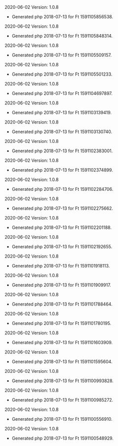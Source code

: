 2020-06-02 Version: 1.0.8
- Generated php 2018-07-13 for Ft 1591105856538.

2020-06-02 Version: 1.0.8
- Generated php 2018-07-13 for Ft 1591105848314.

2020-06-02 Version: 1.0.8
- Generated php 2018-07-13 for Ft 1591105509157.

2020-06-02 Version: 1.0.8
- Generated php 2018-07-13 for Ft 1591105501233.

2020-06-02 Version: 1.0.8
- Generated php 2018-07-13 for Ft 1591104697897.

2020-06-02 Version: 1.0.8
- Generated php 2018-07-13 for Ft 1591103139419.

2020-06-02 Version: 1.0.8
- Generated php 2018-07-13 for Ft 1591103130740.

2020-06-02 Version: 1.0.8
- Generated php 2018-07-13 for Ft 1591102383001.

2020-06-02 Version: 1.0.8
- Generated php 2018-07-13 for Ft 1591102374899.

2020-06-02 Version: 1.0.8
- Generated php 2018-07-13 for Ft 1591102284706.

2020-06-02 Version: 1.0.8
- Generated php 2018-07-13 for Ft 1591102275662.

2020-06-02 Version: 1.0.8
- Generated php 2018-07-13 for Ft 1591102201188.

2020-06-02 Version: 1.0.8
- Generated php 2018-07-13 for Ft 1591102192655.

2020-06-02 Version: 1.0.8
- Generated php 2018-07-13 for Ft 1591101918113.

2020-06-02 Version: 1.0.8
- Generated php 2018-07-13 for Ft 1591101909917.

2020-06-02 Version: 1.0.8
- Generated php 2018-07-13 for Ft 1591101788464.

2020-06-02 Version: 1.0.8
- Generated php 2018-07-13 for Ft 1591101780195.

2020-06-02 Version: 1.0.8
- Generated php 2018-07-13 for Ft 1591101603909.

2020-06-02 Version: 1.0.8
- Generated php 2018-07-13 for Ft 1591101595604.

2020-06-02 Version: 1.0.8
- Generated php 2018-07-13 for Ft 1591100993828.

2020-06-02 Version: 1.0.8
- Generated php 2018-07-13 for Ft 1591100985272.

2020-06-02 Version: 1.0.8
- Generated php 2018-07-13 for Ft 1591100556910.

2020-06-02 Version: 1.0.8
- Generated php 2018-07-13 for Ft 1591100548929.

